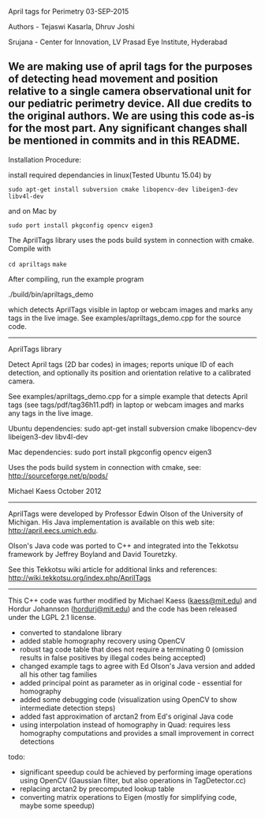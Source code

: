 April tags for Perimetry
03-SEP-2015

Authors - Tejaswi Kasarla, Dhruv Joshi

Srujana - Center for Innovation, LV Prasad Eye Institute, Hyderabad

We are making use of april tags for the purposes of detecting head movement and position relative to a single camera observational unit for our pediatric perimetry device. All due credits to the original authors. We are using this code as-is for the most part. Any significant changes shall be mentioned in commits and in this README.
------------------------------------------------------
Installation Procedure:

install required dependancies in linux(Tested Ubuntu 15.04) by 

```sudo apt-get install subversion cmake libopencv-dev libeigen3-dev libv4l-dev```

and on Mac by

```sudo port install pkgconfig opencv eigen3```

The AprilTags library uses the pods build system in connection with cmake. Compile with

```cd apriltags```
`make`

After compiling, run the example program

./build/bin/apriltags_demo

which detects AprilTags visible in laptop or webcam images and marks any tags in the live image. See examples/apriltags_demo.cpp for the source code.




------------------------------------------------------
AprilTags library

Detect April tags (2D bar codes) in images; reports unique ID of each
detection, and optionally its position and orientation relative to a
calibrated camera.

See examples/apriltags_demo.cpp for a simple example that detects
April tags (see tags/pdf/tag36h11.pdf) in laptop or webcam images and
marks any tags in the live image.

Ubuntu dependencies:
sudo apt-get install subversion cmake libopencv-dev libeigen3-dev libv4l-dev

Mac dependencies:
sudo port install pkgconfig opencv eigen3

Uses the pods build system in connection with cmake, see:
http://sourceforge.net/p/pods/

Michael Kaess
October 2012

----------------------------

AprilTags were developed by Professor Edwin Olson of the University of
Michigan.  His Java implementation is available on this web site:
  http://april.eecs.umich.edu.

Olson's Java code was ported to C++ and integrated into the Tekkotsu
framework by Jeffrey Boyland and David Touretzky.

See this Tekkotsu wiki article for additional links and references:
  http://wiki.tekkotsu.org/index.php/AprilTags

----------------------------

This C++ code was further modified by
Michael Kaess (kaess@mit.edu) and Hordur Johannson (hordurj@mit.edu)
and the code has been released under the LGPL 2.1 license.

- converted to standalone library
- added stable homography recovery using OpenCV
- robust tag code table that does not require a terminating 0
  (omission results in false positives by illegal codes being accepted)
- changed example tags to agree with Ed Olson's Java version and added
  all his other tag families
- added principal point as parameter as in original code - essential
  for homography
- added some debugging code (visualization using OpenCV to show
  intermediate detection steps)
- added fast approximation of arctan2 from Ed's original Java code
- using interpolation instead of homography in Quad: requires less
  homography computations and provides a small improvement in correct
  detections

todo:
- significant speedup could be achieved by performing image operations
  using OpenCV (Gaussian filter, but also operations in
  TagDetector.cc)
- replacing arctan2 by precomputed lookup table
- converting matrix operations to Eigen (mostly for simplifying code,
  maybe some speedup)
